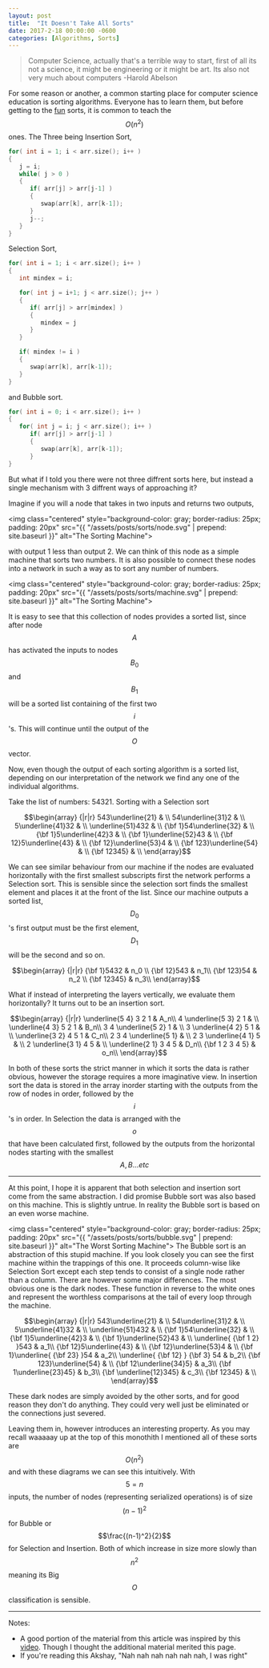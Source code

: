 ```yaml
---
layout: post
title:  "It Doesn't Take All Sorts"
date: 2017-2-18 00:00:00 -0600
categories: [Algorithms, Sorts]
---
```


>Computer Science, actually that's a terrible way to start, first of all its not a science,
> it might be engineering or it might be art. Its also not very much about computers -Harold Abelson

For some reason or another, a common starting place for computer science education is sorting algorithms.
Everyone has to learn them, but before getting to the [fun](https://en.wikipedia.org/wiki/Sorting_algorithm#Efficient_sorts) sorts, it is common to teach the $$O(n^2)$$ ones.
The Three being Insertion Sort,
```c++
for( int i = 1; i < arr.size(); i++ )
{
   j = i;
   while( j > 0 )
   {
      if( arr[j] > arr[j-1] )
      {
         swap(arr[k], arr[k-1]);
      }
      j--;
   }
}
``` 
Selection Sort, 
```c++
for( int i = 1; i < arr.size(); i++ )
{
   int mindex = i;

   for( int j = i+1; j < arr.size(); j++ )
   {
      if( arr[j] > arr[mindex] )
      {
         mindex = j
      }
   }

   if( mindex != i )
   {
      swap(arr[k], arr[k-1]);
   }
}
```
and Bubble sort.
```c++
for( int i = 0; i < arr.size(); i++ )
{
   for( int j = i; j < arr.size(); i++ )
      if( arr[j] > arr[j-1] )
      {
         swap(arr[k], arr[k-1]);
      }
}
```

But what if I told you there were not three diffrent sorts here, but instead a single mechanism with 3 diffrent ways of approaching it?

Imagine if you will a node that takes in two inputs and returns two outputs,

<img class="centered" style="background-color: gray; border-radius: 25px; padding: 20px" src="{{ "/assets/posts/sorts/node.svg" | prepend: site.baseurl }}" alt="The Sorting Machine">

with output 1 less than output 2.
We can think of this node as a simple machine that sorts two numbers.
It is also possible to connect these nodes into a network in such a way as to sort any number of numbers.

<img class="centered" style="background-color: gray; border-radius: 25px; padding: 20px" src="{{ "/assets/posts/sorts/machine.svg" | prepend: site.baseurl }}" alt="The Sorting Machine">

It is easy to see that this collection of nodes provides a sorted list, since after node $$A$$ has activated the inputs to nodes $$B_0$$ and $$B_1$$ will be a sorted list containing of the first two $$i$$'s.
This will continue until the output of the $$O$$ vector.

Now, even though the output of each sorting algorithm is a sorted list, depending on our interpretation of the network we find any one of the individual algorithms.

Take the list of numbers: 54321. Sorting with a Selection sort

$$\begin{array} {|r|r}
543\underline{21} & \\
54\underline{31}2 & \\
5\underline{41}32 & \\
\underline{51}432 & \\
{\bf 1}54\underline{32} & \\
{\bf 1}5\underline{42}3 & \\
{\bf 1}\underline{52}43 & \\
{\bf 12}5\underline{43} & \\
{\bf 12}\underline{53}4 & \\
{\bf 123}\underline{54} & \\
{\bf 12345} & \\
\end{array}$$

We can see similar behaviour from our machine if the nodes are evaluated horizontally with the first smallest subscripts first the network performs a Selection sort.
This is sensible since the selection sort finds the smallest element and places it at the front of the list.
Since our machine outputs a sorted list, $$D_0$$'s first output must be the first element, $$D_1$$ will be the second and so on.

$$\begin{array} {|r|r}
{\bf 1}5432 & n_0 \\
{\bf 12}543 & n_1\\
{\bf 123}54 & n_2 \\
{\bf 12345} & n_3\\
\end{array}$$

What if instead of interpreting the layers vertically, we evaluate them horizontally? 
It turns out to be an insertion sort.

$$\begin{array} {|r|r}
\underline{5 4} 3 2 1 & A_n\\
4 \underline{5 3} 2 1 & \\
\underline{4 3} 5 2 1 & B_n\\
3 4 \underline{5 2} 1 & \\
3 \underline{4 2} 5 1 & \\
\underline{3 2} 4 5 1 & C_n\\
2 3 4 \underline{5 1} & \\
2 3 \underline{4 1} 5 & \\
2 \underline{3 1} 4 5 & \\
\underline{2 1} 3 4 5 & D_n\\
{\bf 1 2 3 4 5} & o_n\\
\end{array}$$

In both of these sorts the strict manner in which it sorts the data is rather obvious, however the storage requires a more imaginative view.
In insertion sort the data is stored in the array inorder starting with the outputs from the row of nodes in order, followed by the $$i$$'s in order.
In Selection the data is arranged with the $$o$$ that have been calculated first, followed by the outputs from the horizontal nodes starting with the smallest $$A,B...etc$$

---

At this point, I hope it is apparent that both selection and insertion sort come from the same abstraction. 
I did promise Bubble sort was also based on this machine.
This is slightly untrue.
In reality the Bubble sort is based on an even worse machine.

<img class="centered" style="background-color: gray; border-radius: 25px; padding: 20px" src="{{ "/assets/posts/sorts/bubble.svg" | prepend: site.baseurl }}" alt="The Worst Sorting Machine">
The Bubble sort is an abstraction of this stupid machine. 
If you look closely you can see the first machine within the trappings of this one.
It proceeds column-wise like Selection Sort except each step tends to consist of a single node rather than a column.
There are however some major differences.
The most obvious one is the dark nodes. These function in reverse to the white ones and represent the worthless comparisons at the tail of every loop through the machine.

$$\begin{array} {|r|r}
543\underline{21} & \\
54\underline{31}2 & \\
5\underline{41}32 & \\
\underline{51}432 & \\
{\bf 1}54\underline{32} & \\
{\bf 1}5\underline{42}3 & \\
{\bf 1}\underline{52}43 & \\
\underline{ {\bf 1 2} }543 & a_1\\
{\bf 12}5\underline{43} & \\
{\bf 12}\underline{53}4 & \\
{\bf 1}\underline{ {\bf 23} }54 & a_2\\
\underline{ {\bf 12} } {\bf 3} 54 & b_2\\
{\bf 123}\underline{54} & \\
{\bf 12\underline{34}5} & a_3\\
{\bf 1\underline{23}45} & b_3\\
{\bf \underline{12}345} & c_3\\
{\bf 12345} & \\
\end{array}$$

These dark nodes are simply avoided by the other sorts, and for good reason they don't do anything. They could very well just be eliminated or the connections just severed.

Leaving them in, however introduces an interesting property.
As you may recall waaaaay up at the top of this monothith I mentioned all of these sorts are $$O(n^2)$$ and with these diagrams we can see this intuitively.
With $$5=n$$ inputs, the number of nodes (representing serialized operations) is of size $$ (n-1)^2 $$ for Bubble or $$\frac{(n-1)^2}{2}$$ for Selection and Insertion.
Both of which increase in size more slowly than $$n^2$$ meaning its Big $$O$$ classification is sensible.


---
Notes:
* A good portion of the material from this article was inspired by this [video](https://www.youtube.com/watch?v=pcJHkWwjNl4). Though I thought the additional material merited this page.
* If you're reading this Akshay, "Nah nah nah nah nah nah, I was right"
